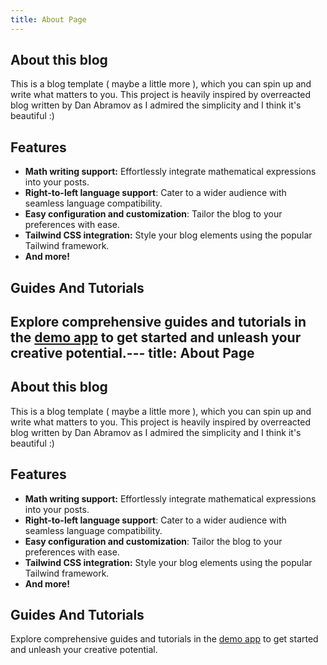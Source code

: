 ```yaml
---
title: About Page
---
```

## About this blog
This is a blog template ( maybe a little more ), which you can spin up and write what matters to you. This project is heavily inspired by overreacted blog written by Dan Abramov as I admired the simplicity and I think it's beautiful :)

## Features
- **Math writing support:** Effortlessly integrate mathematical expressions into your posts.
- **Right-to-left language support**: Cater to a wider audience with seamless language compatibility.
- **Easy configuration and customization**: Tailor the blog to your preferences with ease.
- **Tailwind CSS integration:** Style your blog elements using the popular Tailwind framework.
- **And more!**


## Guides And Tutorials
Explore comprehensive guides and tutorials in the [demo app](https://demo-blogger.netlify.app) to get started and unleash your creative potential.---
title: About Page
---
## About this blog
This is a blog template ( maybe a little more ), which you can spin up and write what matters to you. This project is heavily inspired by overreacted blog written by Dan Abramov as I admired the simplicity and I think it's beautiful :)

## Features
- **Math writing support:** Effortlessly integrate mathematical expressions into your posts.
- **Right-to-left language support**: Cater to a wider audience with seamless language compatibility.
- **Easy configuration and customization**: Tailor the blog to your preferences with ease.
- **Tailwind CSS integration:** Style your blog elements using the popular Tailwind framework.
- **And more!**


## Guides And Tutorials
Explore comprehensive guides and tutorials in the [demo app](https://demo-blogger.netlify.app) to get started and unleash your creative potential.